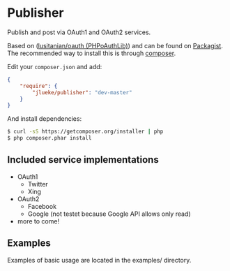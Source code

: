 # Publisher
Publish and post via OAuth1 and OAuth2 services.

Based on ([lusitanian/oauth (PHPoAuthLib)](https://github.com/Lusitanian/PHPoAuthLib)) and can be found on [Packagist](https://packagist.org/packages/jlueke/publisher).
The recommended way to install this is through [composer](http://getcomposer.org).

Edit your `composer.json` and add:

```json
{
    "require": {
        "jlueke/publisher": "dev-master"
    }
}
```

And install dependencies:

```bash
$ curl -sS https://getcomposer.org/installer | php
$ php composer.phar install
```

Included service implementations
--------------------------------
- OAuth1
    - Twitter
    - Xing
- OAuth2
    - Facebook
    - Google (not testet because Google API allows only read)
- more to come!

Examples
--------
Examples of basic usage are located in the examples/ directory.